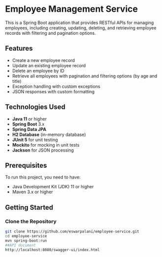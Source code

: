 # Employee Management Service

This is a Spring Boot application that provides RESTful APIs for managing employees, including creating, updating, deleting, and retrieving employee records with filtering and pagination options.

## Features

- Create a new employee record
- Update an existing employee record
- Delete an employee by ID
- Retrieve all employees with pagination and filtering options (by age and title)
- Exception handling with custom exceptions
- JSON responses with custom formatting

## Technologies Used

- **Java 11** or higher
- **Spring Boot** 3.x
- **Spring Data JPA**
- **H2 Database** (in-memory database)
- **JUnit 5** for unit testing
- **Mockito** for mocking in unit tests
- **Jackson** for JSON processing

## Prerequisites

To run this project, you need to have:

- Java Development Kit (JDK) 11 or higher
- Maven 3.x or higher

## Getting Started

### Clone the Repository

```bash
git clone https://github.com/eswarpalani/employee-service.git
cd employee-service
mvn spring-boot:run
##API document
http://localhost:8080/swagger-ui/index.html

